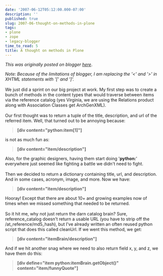 ```yaml
---
date: '2007-06-12T05:12:00.000-07:00'
description: ''
published: true
slug: 2007-06-thought-on-methods-in-plone
tags:
- plone
- zope
- legacy-blogger
time_to_read: 5
title: A thought on methods in Plone
---
```


*This was originally posted on blogger [here](https://pydanny.blogspot.com/2007/06/thought-on-methods-in-plone.html)*.

<span style="font-style: italic;">Note: Because of the limitations of blogger, I am replacing the '<' and '>' in <span class="blsp-spelling-error" id="SPELLING_ERROR_0">XHTML</span> statements with '[' and ']'.</span><br /><br />We just did a sprint on our big project at work.  My first step was to create a bunch of methods in the content types that would traverse between items via the reference catalog (yes Virginia, we are using the Relations product along with Association Classes get <span class="blsp-spelling-error" id="SPELLING_ERROR_1">ArchGenXML</span>).<br /><br />Our first thought was to return a <span class="blsp-spelling-error" id="SPELLING_ERROR_2">tuple</span> of the title, description, and <span class="blsp-spelling-error" id="SPELLING_ERROR_3">url</span> of the referred item.  Well, that turned out to be annoying because: <blockquote style="font-weight: bold;">[div content="python:item[1]"]</blockquote> is not as much fun as: <blockquote style="font-weight: bold;">[div content="item/description"]</blockquote>Also, for the graphic designers, having them start doing '<span style="font-weight: bold;">python:</span>' everywhere just seemed like fighting a battle we didn't need to fight.<br /><br />Then we decided to return a dictionary containing title, <span class="blsp-spelling-error" id="SPELLING_ERROR_4">url</span>, and description.  And in some cases, acronym, image, and more.  Now we have: <blockquote style="font-weight: bold;">[div content="item/description"]</blockquote>Hooray!  Except that there are about 10+ and growing examples now of times when we missed something that needed to be returned.<br /><br />So it hit me, why not just return the darn catalog brain?  Sure, reference_catalog doesn't return a usable URL (you have to strip off the /at_reference/<span class="blsp-spelling-error" id="SPELLING_ERROR_5">md</span>5_hash), but I've already written an often reused python script that does this called <span class="blsp-spelling-error" id="SPELLING_ERROR_6">cleanUrl</span>.  If we went this method, we get: <blockquote style="font-weight: bold;">[div content="<span class="blsp-spelling-error" id="SPELLING_ERROR_7">itemBrain</span>/description"]</blockquote>And if we hit another snag where we need to also return field x, y, and z, we have them do this: <blockquote style="font-weight: bold;">[div define="item python:<span class="blsp-spelling-error" id="SPELLING_ERROR_8">itemBrain</span>.<span class="blsp-spelling-error" id="SPELLING_ERROR_9">getObject</span>()" content="item/<span class="blsp-spelling-error" id="SPELLING_ERROR_10">funnyQuote</span>"]</blockquote>